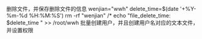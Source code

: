 删除文件，并保存删除文件的信息
wenjian="wwh"
delete_time=$(date  '+%Y-%m-%d %H:%M:%S')
rm -rf "wenjian" /*
echo "file_delete_time: $delete_time " >> /root/wwh
批量创建用户，并且创建用户名对应的文本文件，并设置权限
